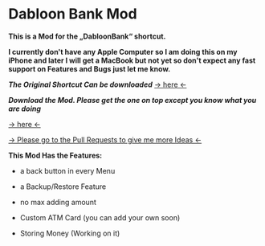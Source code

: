 # Dabloon Bank Mod
__This is a Mod for the „DabloonBank“ shortcut.__

__I currently don't have any Apple Computer so I am doing this on my iPhone and later I will get a MacBook but not yet so don't expect any fast support on Features and Bugs just let me know.__

***The Original Shortcut Can be downloaded***
[-> here <-](https://github.com/cnan00/DabloonBank/)

***Download the Mod.
Please get the one on top except you know what
you are doing***

[-> here <-](https://github.com/NoOneIsHereFr/DabloonBankMod/releases/)

[-> Please go to the Pull Requests to give me more Ideas <-](https://github.com/NoOneIsHereFr/DabloonBankMod/pull/1)

**This Mod Has the Features:**
- a back button in every Menu

- a Backup/Restore Feature

- no max adding amount

- Custom ATM Card (you can add your own soon)

- Storing Money (Working on it)
